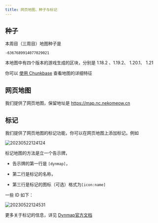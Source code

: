 ```yaml
---
title: 网页地图、种子与标记
---
```


## 种子

本周目（三周目）地图种子是

`-6367689914077029021`

本地图中有四个版本的游戏生成的区块，分别是 1.18.2 、1.19.2、 1.20.1、 1.21

你可以 [使用 Chunkbase](https://www.chunkbase.com/apps/seed-map#-6367689914077029021) 查看地图的详细特征

## 网页地图

我们提供了网页地图，保留地址是 https://map.nc.nekomeow.cn

## 标记

我们提供了网页地图的标记功能，你可以在网页地图上添加标记。例如

![20230522124124](https://img-cdn.dustella.net/markdown/20230522124124.png)

标记地图的方法是立一个告示牌，

- 告示牌的第一行是 `[dynmap]`，

- 第二行是标记的名称，

- 第三行是标记的图标（可选）格式为`[icon:name]`

一些 ID 如下：

![20230522124531](https://img-cdn.dustella.net/markdown/20230522124531.png)

更多关于标记的信息，详见 [Dynmap官方文档](https://github.com/webbukkit/dynmap/wiki/Using-Markers#marker)
